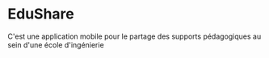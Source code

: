 # EduShare
C'est une application mobile pour le partage des supports pédagogiques au sein d'une école d'ingénierie
